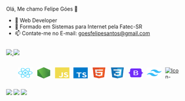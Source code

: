### 
Olá, Me chamo Felipe Góes 👋

- 🔭 Web Developer 
- 🌱 Formado em Sistemas para Internet pela Fatec-SR
- 📫 Contate-me no E-mail: goesfelipesantos@gmail.com

##

<div>
  <a href="https://github.com/ffelipegoes">
  <img height="160em" src="https://github-readme-stats.vercel.app/api?username=ffelipegoes&show_icons=true&theme=dark&include_all_commits=true&count_private=true"/>
  <img height="160em" src="https://github-readme-stats.vercel.app/api/top-langs/?username=ffelipegoes&layout=compact&langs_count=7&theme=dark"/>
</div>

##

<div style="display: flex; justify-content: center; align-items: center; gap: 10px;">
  <img alt="Icon-React" height="30" width="40" src="https://raw.githubusercontent.com/devicons/devicon/master/icons/react/react-original.svg">
  <img alt="Icon-NodeJs" height="30" width="40" src="https://raw.githubusercontent.com/devicons/devicon/master/icons/nodejs/nodejs-original.svg">
  <img alt="Icon-Js" height="30" width="40" src="https://raw.githubusercontent.com/devicons/devicon/master/icons/javascript/javascript-plain.svg">
  <img alt="Icon-TypeScript" height="30" width="40" src="https://raw.githubusercontent.com/devicons/devicon/master/icons/typescript/typescript-original.svg">
  <img alt="Icon-HTML" height="30" width="40" src="https://raw.githubusercontent.com/devicons/devicon/master/icons/html5/html5-original.svg">
  <img alt="Icon-CSS" height="30" width="40" src="https://raw.githubusercontent.com/devicons/devicon/master/icons/css3/css3-original.svg">
  <img alt="Icon-Bootstrap" height="30" width="40" src="https://raw.githubusercontent.com/devicons/devicon/master/icons/bootstrap/bootstrap-plain.svg">
  <img alt="Icon-Tailwind" height="30" width="40" src="https://raw.githubusercontent.com/devicons/devicon/master/icons/tailwindcss/tailwindcss-plain.svg">
  <img alt="Icon-PHP" height="30" width="40" src="https://cdn.jsdelivr.net/gh/devicons/devicon/icons/php/php-original.svg" />
</div>

##




          
  <div> 
 <a href="https://instagram.com/goeszao" target="_blank"><img src="https://img.shields.io/badge/-Instagram-%23E4405F?style=for-the-badge&logo=instagram&logoColor=white" target="_blank"></a>
  <a href = "mailto:goesfelipesantos@gmail.com"><img src="https://img.shields.io/badge/-Gmail-%23333?style=for-the-badge&logo=gmail&logoColor=white" target="_blank"></a>
  <a href="https://www.linkedin.com/in/fgsfelipe" target="_blank"><img src="https://img.shields.io/badge/-LinkedIn-%230077B5?style=for-the-badge&logo=linkedin&logoColor=white" target="_blank"></a> 
 
</div>
           
          
